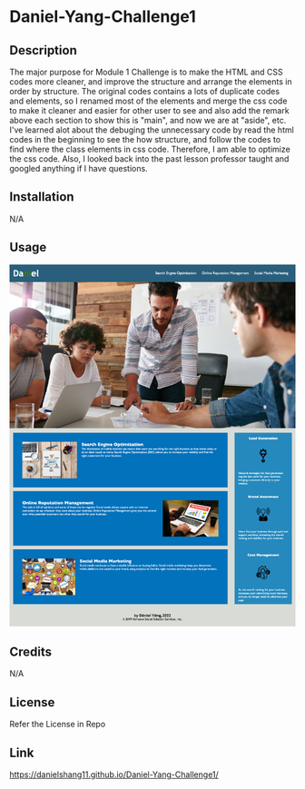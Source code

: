 # Daniel-Yang-Challenge1

## Description

The major purpose for Module 1 Challenge is to make the HTML and CSS codes more cleaner, and improve the structure and arrange the elements in order by structure.
The original codes contains a lots of duplicate codes and elements, so I renamed most of the elements and merge the css code to make it cleaner and easier for other user to see and also add the remark above each section to show this is "main", and now we are at "aside", etc.
I've learned alot about the debuging the unnecessary code by read the html codes in the beginning to see the how structure, and follow the codes to find where the class elements in css code. Therefore, I am able to optimize the css code. Also, I looked back into the past lesson professor taught and googled anything if I have questions.

## Installation

N/A

## Usage

![alt text](./assets/images/Daniel.png)

## Credits

N/A

## License

Refer the License in Repo

## Link

https://danielshang11.github.io/Daniel-Yang-Challenge1/
